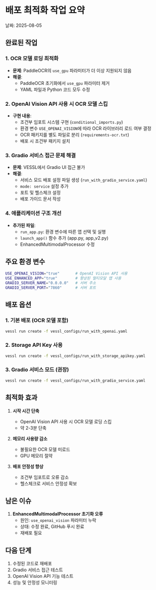 # 배포 최적화 작업 요약
날짜: 2025-08-05

## 완료된 작업

### 1. OCR 모델 로딩 최적화
- **문제**: PaddleOCR의 `use_gpu` 파라미터가 더 이상 지원되지 않음
- **해결**: 
  - PaddleOCR 초기화에서 `use_gpu` 파라미터 제거
  - YAML 파일과 Python 코드 모두 수정

### 2. OpenAI Vision API 사용 시 OCR 모델 스킵
- **구현 내용**:
  - 조건부 임포트 시스템 구현 (`conditional_imports.py`)
  - 환경 변수 `USE_OPENAI_VISION`에 따라 OCR 라이브러리 로드 여부 결정
  - OCR 패키지를 별도 파일로 분리 (`requirements-ocr.txt`)
  - 배포 시 조건부 패키지 설치

### 3. Gradio 서비스 접근 문제 해결
- **문제**: VESSL에서 Gradio UI 접근 불가
- **해결**:
  - 서비스 모드 배포 설정 파일 생성 (`run_with_gradio_service.yaml`)
  - `mode: service` 설정 추가
  - 포트 및 헬스체크 설정
  - 배포 가이드 문서 작성

### 4. 애플리케이션 구조 개선
- **추가된 파일**:
  - `run_app.py`: 환경 변수에 따른 앱 선택 및 실행
  - `launch_app()` 함수 추가 (app.py, app_v2.py)
  - EnhancedMultimodalProcessor 수정

## 주요 환경 변수

```bash
USE_OPENAI_VISION="true"       # OpenAI Vision API 사용
USE_ENHANCED_APP="true"        # 향상된 멀티모달 앱 사용
GRADIO_SERVER_NAME="0.0.0.0"   # 서버 주소
GRADIO_SERVER_PORT="7860"      # 서버 포트
```

## 배포 옵션

### 1. 기본 배포 (OCR 모델 포함)
```bash
vessl run create -f vessl_configs/run_with_openai.yaml
```

### 2. Storage API Key 사용
```bash
vessl run create -f vessl_configs/run_with_storage_apikey.yaml
```

### 3. Gradio 서비스 모드 (권장)
```bash
vessl run create -f vessl_configs/run_with_gradio_service.yaml
```

## 최적화 효과

1. **시작 시간 단축**
   - OpenAI Vision API 사용 시 OCR 모델 로딩 스킵
   - 약 2-3분 단축

2. **메모리 사용량 감소**
   - 불필요한 OCR 모델 미로드
   - GPU 메모리 절약

3. **배포 안정성 향상**
   - 조건부 임포트로 오류 감소
   - 헬스체크로 서비스 안정성 확보

## 남은 이슈

1. **EnhancedMultimodalProcessor 초기화 오류**
   - 원인: `use_openai_vision` 파라미터 누락
   - 상태: 수정 완료, GitHub 푸시 완료
   - 재배포 필요

## 다음 단계

1. 수정된 코드로 재배포
2. Gradio 서비스 접근 테스트
3. OpenAI Vision API 기능 테스트
4. 성능 및 안정성 모니터링